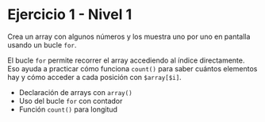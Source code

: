 # Ejercicio 1 - Nivel 1

Crea un array con algunos números y los muestra uno por uno en pantalla usando un bucle `for`.

El bucle `for` permite recorrer el array accediendo al índice directamente.  
Eso ayuda a practicar cómo funciona `count()` para saber cuántos elementos hay y cómo acceder a cada posición con `$array[$i]`.

- Declaración de arrays con `array()`
- Uso del bucle `for` con contador
- Función `count()` para longitud